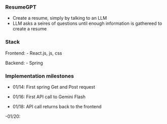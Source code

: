 ### ResumeGPT 
- Create a resume, simply by talking to an LLM
- LLM asks a seires of questions until enough information is gathereed to create a resume

### Stack
Frontend:
    - React.js, js, css

Backend:
    - Spring

### Implementation milestones 
- 01/14: First spring Get and Post request 

- 01/16: First API call to Gemini Flash

- 01/18: API call returns back to the frontend 

-01/20: 
